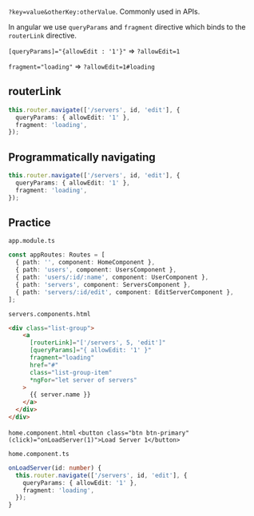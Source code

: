 `?key=value&otherKey:otherValue`. Commonly used in APIs.

In angular we use `queryParams` and `fragment` directive which binds to the `routerLink` directive.

`[queryParams]="{allowEdit : '1'}"` => `?allowEdit=1`

`fragment="loading"` => `?allowEdit=1#loading`

## routerLink

```ts
this.router.navigate(['/servers', id, 'edit'], {
  queryParams: { allowEdit: '1' },
  fragment: 'loading',
});
```

## Programmatically navigating

```ts
this.router.navigate(['/servers', id, 'edit'], {
  queryParams: { allowEdit: '1' },
  fragment: 'loading',
});
```

## Practice

`app.module.ts`

```ts
const appRoutes: Routes = [
  { path: '', component: HomeComponent },
  { path: 'users', component: UsersComponent },
  { path: 'users/:id/:name', component: UserComponent },
  { path: 'servers', component: ServersComponent },
  { path: 'servers/:id/edit', component: EditServerComponent },
];
```

`servers.components.html`

```html
<div class="list-group">
    <a
      [routerLink]="['/servers', 5, 'edit']"
      [queryParams]="{ allowEdit: '1' }"
      fragment="loading"
      href="#"
      class="list-group-item"
      *ngFor="let server of servers"
    >
      {{ server.name }}
    </a>
  </div>
</div>
```

`home.component.html`
`<button class="btn btn-primary" (click)="onLoadServer(1)">Load Server 1</button>`

`home.component.ts`

```ts
onLoadServer(id: number) {
  this.router.navigate(['/servers', id, 'edit'], {
    queryParams: { allowEdit: '1' },
    fragment: 'loading',
  });
}
```
